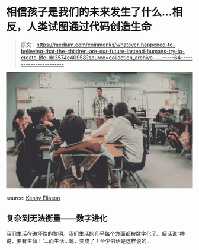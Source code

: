 # 相信孩子是我们的未来发生了什么…相反，人类试图通过代码创造生命

> 原文：<https://medium.com/coinmonks/whatever-happened-to-believing-that-the-children-are-our-future-instead-humans-try-to-create-life-dc3574e40958?source=collection_archive---------64----------------------->

![](img/6dc50817b131947695a616f31e771aab.png)

source: [Kenny Eliason](https://unsplash.com/@neonbrand)

## 复杂到无法衡量——数字进化

我们生活在破坏性的黎明。我们生活的几乎每个方面都被数字化了。俗话说“神说，要有生命！”…而生活…嗯，变成了！至少俗话是这样说的…